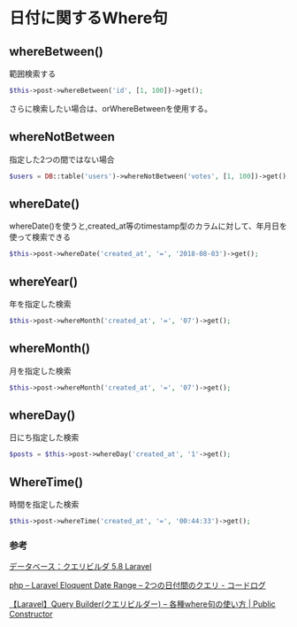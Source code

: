 # 日付に関するWhere句

## whereBetween()

範囲検索する

```php
$this->post->whereBetween('id', [1, 100])->get();
```

さらに検索したい場合は、orWhereBetweenを使用する。

## whereNotBetween

指定した2つの間ではない場合

```php
$users = DB::table('users')->whereNotBetween('votes', [1, 100])->get();
```

## whereDate()

whereDate()を使うと,created_at等のtimestamp型のカラムに対して、年月日を使って検索できる

```php
$this->post->whereDate('created_at', '=', '2018-08-03')->get();
```

## whereYear()

年を指定した検索

```php
$this->post->whereMonth('created_at', '=', '07')->get();
```

## whereMonth()

月を指定した検索

```php
$this->post->whereMonth('created_at', '=', '07')->get();
```

## whereDay()

日にち指定した検索

```php
$posts = $this->post->whereDay('created_at', '1'->get();
```

## WhereTime()

時間を指定した検索

```php
$this->post->whereTime('created_at', '=', '00:44:33')->get();
```

### 参考

[データベース：クエリビルダ 5\.8 Laravel](https://readouble.com/laravel/5.8/ja/queries.html)

[php – Laravel Eloquent Date Range – 2つの日付間のクエリ \- コードログ](https://codeday.me/jp/qa/20190301/344067.html)

[【Laravel】Query Builder\(クエリビルダー\) – 各種where句の使い方 \| Public Constructor](https://public-constructor.com/laravel-query-builder-where-clauses/)